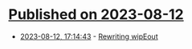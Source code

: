 # [Published on 2023-08-12](index.md)

* [2023-08-12, 17:14:43](https://lobste.rs/s/21hbtl/rewriting_wipeout) - [Rewriting wipEout](https://phoboslab.org/log/2023/08/rewriting-wipeout)
